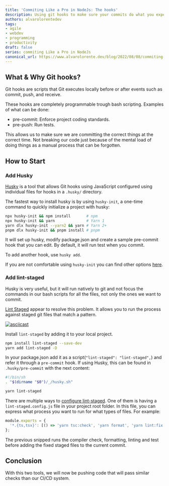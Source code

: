 ```yaml
---
title: 'Commiting Like a Pro in NodeJs: The hooks'
description: Using git hooks to make sure your commits do what you expect
authors: alvarolorentedev
tags:
- agile
- webdev
- programming
- productivity
draft: false
series: commiting Like a Pro in NodeJs
canonical_url: https://www.alvarolorente.dev/blog/2022/08/08/commiting-like-pro-part-1
---
```


## What & Why Git hooks?

Git hooks are scripts that Git executes locally before or after events such as commit, push, and receive.

These hooks are completely programmable trough bash scripting. Examples of what can be done:

* pre-commit: Enforce project coding standards.
* pre-push: Run tests.

This allows us to make sure we are committing the correct things at the correct time. Not breaking our code just because of the mental load of doing things as a manual process that can be forgotten.

## How to Start

### Add Husky

[Husky](https://typicode.github.io/husky/#/) is a tool that allows Git hooks using JavaScript configured using individual files for hooks in a `.husky/` directory.

The fastest way to install husky is by using `husky-init`, a one-time command to quickly initialize a project with husky:

```sh
npx husky-init && npm install       # npm
npx husky-init && yarn              # Yarn 1
yarn dlx husky-init --yarn2 && yarn # Yarn 2+
pnpm dlx husky-init && pnpm install # pnpm
```

It will set up husky, modify package.json and create a sample pre-commit hook that you can edit. By default, it will run test when you commit.

To add another hook, use `husky add`.

If you are not comfortable using  `husky-init` you can find other options [here](https://typicode.github.io/husky/#/?id=manual).

### Add lint-staged

Husky is very useful, but it will run natively to git and not focus the commands in our bash scripts for all the files, not only the ones we want to commit.

[Lint Staged](https://github.com/okonet/lint-staged) appear to resolve this problem. It allows you to run the process against staged git files that match a pattern.

[![asciicast](https://asciinema.org/a/199934.svg)](https://asciinema.org/a/199934)

Install `lint-staged` by adding it to your local project.

```sh
npm install lint-staged --save-dev
yarn add lint-staged -D 
```

In your package.json add it as a script(`"lint-staged": "lint-staged",`) and refer it through a `pre-commit` hook. If using Husky, this can be found in `.husky/pre-commit` with the next content:

```sh
#!/bin/sh
. "$(dirname "$0")/_/husky.sh"

yarn lint-staged
```

There are multiple ways to [configure lint-staged](https://github.com/okonet/lint-staged#configuration). One of them is having a `lint-staged.config.js` file in your project root folder. In this file, you can express what process you want to run for what types of files. For example:

```js
module.exports = {
  '*.{ts,tsx}': [() => 'yarn tsc:check', 'yarn format', 'yarn lint:fix', 'yarn test', 'git add .'],
};
```

The previous snipped runs the compiler check, formatting, linting and test before adding the fixed staged files to the current commit.

## Conclusion

With this two tools, we will now be pushing code that will pass similar checks than our CI/CD system.